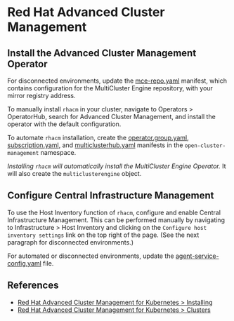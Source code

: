 
# Red Hat Advanced Cluster Management

## Install the Advanced Cluster Management Operator

For disconnected environments, update the [mce-repo.yaml](mce-repo.yaml)
manifest, which contains configuration for the MultiCluster Engine repository,
with your mirror registry address.

To manually install `rhacm` in your cluster, navigate to Operators >
OperatorHub, search for Advanced Cluster Management, and install the operator
with the default configuration.

To automate `rhacm` installation, create the
[operator.group.yaml](operator.group.yaml),
[subscription.yaml](subscription.yaml), and
[multiclusterhub.yaml](multiclusterhub.yaml) manifests in the
`open-cluster-management` namespace.

*Installing `rhacm` will automatically install the MultiCluster Engine
Operator.* It will also create the `multiclusterengine` object.

## Configure Central Infrastructure Management

To use the Host Inventory function of `rhacm`, configure and enable Central
Infrastructure Management. This can be performed manually by navigating to
Infrastructure > Host Inventory and clicking on the `Configure host inventory
settings` link on the top right of the page. (See the next paragraph for
disconnected environments.)

For automated or disconnected environments, update the
[agent-service-config.yaml](agent-service-config.yaml) file.

## References

* [Red Hat Advanced Cluster Management for Kubernetes > Installing](https://docs.redhat.com/en/documentation/red_hat_advanced_cluster_management_for_kubernetes/2.13/html-single/install/index)
* [Red Hat Advanced Cluster Management for Kubernetes > Clusters](https://docs.redhat.com/en/documentation/red_hat_advanced_cluster_management_for_kubernetes/2.13/html-single/clusters/index)
